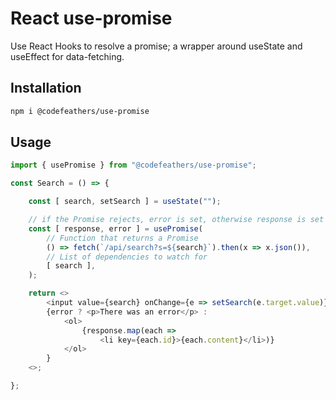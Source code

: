 # React use-promise

Use React Hooks to resolve a promise; a wrapper around useState and useEffect for data-fetching.

## Installation

```bash
npm i @codefeathers/use-promise
```

## Usage

```JavaScript
import { usePromise } from "@codefeathers/use-promise";

const Search = () => {

	const [ search, setSearch ] = useState("");

	// if the Promise rejects, error is set, otherwise response is set
	const [ response, error ] = usePromise(
		// Function that returns a Promise
		() => fetch(`/api/search?s=${search}`).then(x => x.json()),
		// List of dependencies to watch for
		[ search ],
	);

	return <>
		<input value={search} onChange={e => setSearch(e.target.value)} />
		{error ? <p>There was an error</p> :
			<ol>
				{response.map(each =>
					<li key={each.id}>{each.content}</li>)}
			</ol>
		}
	<>;

};
```
